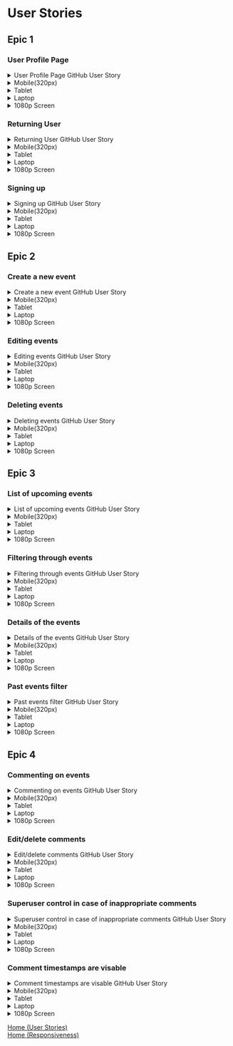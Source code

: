 # User Stories

## Epic 1

### User Profile Page

<details>
<summary>User Profile Page GitHub User Story</summary>
<br>
The link below will take you to the issue created for the User profile page.
<br>

https://github.com/chloejones9464/whats-on/issues/4

</details>

<details> 
<summary>Mobile(320px)</summary>

### Mobile (320px)
![User profile page mobile]
</details>

<details> 
<summary>Tablet</summary>

### Tablet
![User profile page tablet]
</details>

<details> 
<summary>Laptop</summary>

### Laptop
![User profile page laptop]
</details>

<details> 
<summary>1080p Screen</summary>

### 1080p screen
![1080p Screen]
</details>

### Returning User

<details>
<summary>Returning User GitHub User Story</summary>
<br>
The link below will take you to the issue created for the Returning User user story.
<br>

https://github.com/chloejones9464/whats-on/issues/3

</details>

<details> 
<summary>Mobile(320px)</summary>

### Mobile (320px)
![Returning User page mobile]
</details>

<details> 
<summary>Tablet</summary>

### Tablet
![Returning User page tablet]
</details>

<details> 
<summary>Laptop</summary>

### Laptop
![Returning User page laptop]
</details>

<details> 
<summary>1080p Screen</summary>

### 1080p screen
![1080p Screen]
</details>

### Signing up

<details>
<summary>Signing up GitHub User Story</summary>
<br>
The link below will take you to the issue created for the Signing up user story.
<br>

https://github.com/chloejones9464/whats-on/issues/2

</details>

<details> 
<summary>Mobile(320px)</summary>

### Mobile (320px)
![Signing up page mobile]
</details>

<details> 
<summary>Tablet</summary>

### Tablet
![Signing up page tablet]
</details>

<details> 
<summary>Laptop</summary>

### Laptop
![Signing up page laptop]
</details>

<details> 
<summary>1080p Screen</summary>

### 1080p screen
![1080p Screen]
</details>

## Epic 2

### Create a new event

<details>
<summary>Create a new event GitHub User Story</summary>
<br>
The link below will take you to the issue created for the Create a new event user story.
<br>

https://github.com/chloejones9464/whats-on/issues/5

</details>

<details> 
<summary>Mobile(320px)</summary>

### Mobile (320px)
![Create a new event page mobile]
</details>

<details> 
<summary>Tablet</summary>

### Tablet
![Create a new event page tablet]
</details>

<details> 
<summary>Laptop</summary>

### Laptop
![Create a new event page laptop]
</details>

<details> 
<summary>1080p Screen</summary>

### 1080p screen
![1080p Screen]
</details>

### Editing events

<details>
<summary>Editing events GitHub User Story</summary>
<br>
The link below will take you to the issue created for the Editing events user story.
<br>

https://github.com/chloejones9464/whats-on/issues/7

</details>

<details> 
<summary>Mobile(320px)</summary>

### Mobile (320px)
![Editing events page mobile]
</details>

<details> 
<summary>Tablet</summary>

### Tablet
![Editing events page tablet]
</details>

<details> 
<summary>Laptop</summary>

### Laptop
![Editing events page laptop]
</details>

<details> 
<summary>1080p Screen</summary>

### 1080p screen
![1080p Screen]
</details>


### Deleting events

<details>
<summary>Deleting events GitHub User Story</summary>
<br>
The link below will take you to the issue created for the Deleting events user story.
<br>

https://github.com/chloejones9464/whats-on/issues/8

</details>

<details> 
<summary>Mobile(320px)</summary>

### Mobile (320px)
![Deleting events page mobile]
</details>

<details> 
<summary>Tablet</summary>

### Tablet
![Deleting events page tablet]
</details>

<details> 
<summary>Laptop</summary>

### Laptop
![Deleting events page laptop]
</details>

<details> 
<summary>1080p Screen</summary>

### 1080p screen
![1080p Screen]
</details>

## Epic 3

### List of upcoming events

<details>
<summary>List of upcoming events GitHub User Story</summary>
<br>
The link below will take you to the issue created for the List of upcoming events user story.
<br>

https://github.com/chloejones9464/whats-on/issues/10

</details>

<details> 
<summary>Mobile(320px)</summary>

### Mobile (320px)
![List of upcoming events page mobile]
</details>

<details> 
<summary>Tablet</summary>

### Tablet
![List of upcoming events page tablet]
</details>

<details> 
<summary>Laptop</summary>

### Laptop
![List of upcoming events page laptop]
</details>

<details> 
<summary>1080p Screen</summary>

### 1080p screen
![1080p Screen]
</details>

### Filtering through events

<details>
<summary>Filtering through events GitHub User Story</summary>
<br>
The link below will take you to the issue created for the Filtering through events user story.
<br>

https://github.com/chloejones9464/whats-on/issues/11

</details>

<details> 
<summary>Mobile(320px)</summary>

### Mobile (320px)
![Filtering through events page mobile]
</details>

<details> 
<summary>Tablet</summary>

### Tablet
![Filtering through events page tablet]
</details>

<details> 
<summary>Laptop</summary>

### Laptop
![Filtering through events page laptop]
</details>

<details> 
<summary>1080p Screen</summary>

### 1080p screen
![1080p Screen]
</details>

### Details of the events

<details>
<summary>Details of the events GitHub User Story</summary>
<br>
The link below will take you to the issue created for the Details of the events user story.
<br>

https://github.com/chloejones9464/whats-on/issues/12

</details>

<details> 
<summary>Mobile(320px)</summary>

### Mobile (320px)
![Details of the events page mobile]
</details>

<details> 
<summary>Tablet</summary>

### Tablet
![Details of the events page tablet]
</details>

<details> 
<summary>Laptop</summary>

### Laptop
![Details of the events page laptop]
</details>

<details> 
<summary>1080p Screen</summary>

### 1080p screen
![1080p Screen]
</details>

### Past events filter

<details>
<summary>Past events filter GitHub User Story</summary>
<br>
The link below will take you to the issue created for the Past events filter user story.
<br>

https://github.com/chloejones9464/whats-on/issues/13

</details>

<details> 
<summary>Mobile(320px)</summary>

### Mobile (320px)
![Past events filter page mobile]
</details>

<details> 
<summary>Tablet</summary>

### Tablet
![Past events filter page tablet]
</details>

<details> 
<summary>Laptop</summary>

### Laptop
![Past events filter page laptop]
</details>

<details> 
<summary>1080p Screen</summary>

### 1080p screen
![1080p Screen]
</details>

## Epic 4

### Commenting on events

<details>
<summary>Commenting on events GitHub User Story</summary>
<br>
The link below will take you to the issue created for the Commenting on events user story.
<br>

https://github.com/chloejones9464/whats-on/issues/14

</details>

<details> 
<summary>Mobile(320px)</summary>

### Mobile (320px)
![Commenting on events page mobile]
</details>

<details> 
<summary>Tablet</summary>

### Tablet
![Commenting on events page tablet]
</details>

<details> 
<summary>Laptop</summary>

### Laptop
![Commenting on events page laptop]
</details>

<details> 
<summary>1080p Screen</summary>

### 1080p screen
![1080p Screen]
</details>


### Edit/delete comments

<details>
<summary>Edit/delete comments GitHub User Story</summary>
<br>
The link below will take you to the issue created for the Edit/delete comments user story.
<br>

https://github.com/chloejones9464/whats-on/issues/15

</details>

<details> 
<summary>Mobile(320px)</summary>

### Mobile (320px)
![Edit/delete comments page mobile]
</details>

<details> 
<summary>Tablet</summary>

### Tablet
![Edit/delete comments page tablet]
</details>

<details> 
<summary>Laptop</summary>

### Laptop
![Edit/delete comments page laptop]
</details>

<details> 
<summary>1080p Screen</summary>

### 1080p screen
![1080p Screen]
</details>

### Superuser control in case of inappropriate comments

<details>
<summary>Superuser control in case of inappropriate comments GitHub User Story</summary>
<br>
The link below will take you to the issue created for the Superuser control in case of inappropriate comments user story.
<br>

https://github.com/chloejones9464/whats-on/issues/16

</details>

<details> 
<summary>Mobile(320px)</summary>

### Mobile (320px)
![Superuser control in case of inappropriate comments page mobile]
</details>

<details> 
<summary>Tablet</summary>

### Tablet
![Superuser control in case of inappropriate comments page tablet]
</details>

<details> 
<summary>Laptop</summary>

### Laptop
![Superuser control in case of inappropriate comments page laptop]
</details>

<details> 
<summary>1080p Screen</summary>

### 1080p screen
![1080p Screen]
</details>

### Comment timestamps are visable

<details>
<summary>Comment timestamps are visable GitHub User Story</summary>
<br>
The link below will take you to the issue created for the Comment timestamps are visable user story.
<br>

https://github.com/chloejones9464/whats-on/issues/17

</details>

<details> 
<summary>Mobile(320px)</summary>

### Mobile (320px)
![Comment timestamps are visable page mobile]
</details>

<details> 
<summary>Tablet</summary>

### Tablet
![Comment timestamps are visable page tablet]
</details>

<details> 
<summary>Laptop</summary>

### Laptop
![Comment timestamps are visable page laptop]
</details>

<details> 
<summary>1080p Screen</summary>

### 1080p screen
![1080p Screen]
</details>

[Home (User Stories)](README.md#user-stories) <br>
[Home (Responsiveness)](README.md#responsiveness)